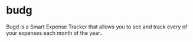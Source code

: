 # budg
Bugd is a Smart Expense Tracker that allows you to see and track every of your expenses each month of the year.. 

